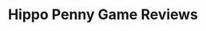 ---
title: Hippo Penny Game Reviews
layout: scoredetail
permalink: /meta-score/elden-ring-shadow-of-the-erdtree
header:
  teaser: /assets/images/elden-ring-shadow-of-the-erdtree.jpg
  video:
    id: M-Xh4vbs6go
    provider: youtube
---